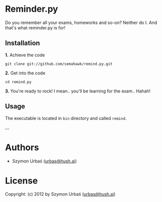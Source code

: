 # Reminder.py

Do you remember all your exams, homeworks and so-on? Neither do I. And that's what reminder.py is for!

## Installation

__1.__ Achieve the code

    git clone git://github.com/semahawk/remind.py.git

__2.__ Get into the code

    cd remind.py

__3.__ You're ready to rock! I mean.. you'll be learning for the exam.. Hahah!

## Usage

The executable is located in `bin` directory and called `remind`.

___...___

# Authors

+ Szymon Urbaś (<urbas@hush.ai>)

# License

Copyright: (c) 2012 by Szymon Urbaś (<urbas@hush.ai>)
